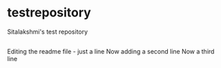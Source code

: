 # testrepository
Sitalakshmi's test repository
##
Editing the readme file - just a line
Now adding a second line
Now a third line
##
